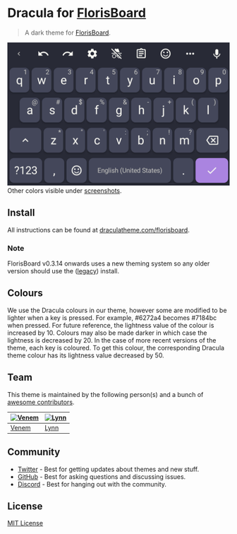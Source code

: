 # Dracula for [FlorisBoard](https://github.com/florisboard/florisboard)

> A dark theme for [FlorisBoard](https://github.com/florisboard/florisboard).

![Screenshot](./screenshots/draculaplain.png)
Other colors visible under [screenshots](./screenshots/).

## Install

All instructions can be found at [draculatheme.com/florisboard](https://draculatheme.com/florisboard).

### Note
FlorisBoard v0.3.14 onwards uses a new theming system so any older version should use the ([legacy](https://github.com/dracula/florisboard/tree/legacy)) install.

## Colours
We use the Dracula colours in our theme, however some are modified to be lighter when a key is pressed.
For example, #6272a4 becomes #7184bc when pressed. For future reference, the lightness value of the colour is increased by 10.
Colours may also be made darker in which case the lightness is decreased by 20.
In the case of more recent versions of the theme, each key is coloured. To get this colour, the corresponding Dracula theme colour has its lightness value decreased by 50.

## Team

This theme is maintained by the following person(s) and a bunch of [awesome contributors](https://github.com/dracula/florisboard/graphs/contributors).

| [![Venem](https://github.com/venem.png?size=100)](https://github.com/venem) | [![Lynn](https://github.com/dhampirdamsel.png?size=100)](https://github.com/dhampirdamsel) |
| ---                                                                           | ---                                                                                             |
| [Venem](https://github.com/venem)                                           | [Lynn](https://github.com/dhampirdamsel)                                                    |

## Community

- [Twitter](https://twitter.com/draculatheme) - Best for getting updates about themes and new stuff.
- [GitHub](https://github.com/dracula/dracula-theme/discussions) - Best for asking questions and discussing issues.
- [Discord](https://draculatheme.com/discord-invite) - Best for hanging out with the community.

## License

[MIT License](./LICENSE)

